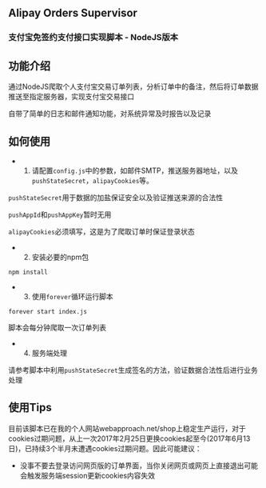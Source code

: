 ## Alipay Orders Supervisor

### 支付宝免签约支付接口实现脚本 - NodeJS版本

## 功能介绍

通过NodeJS爬取个人支付宝交易订单列表，分析订单中的备注，然后将订单数据推送至指定服务器，实现支付宝交易接口


自带了简单的日志和邮件通知功能，对系统异常及时报告以及记录


## 如何使用

* 1. 请配置`config.js`中的参数，如邮件SMTP，推送服务器地址，以及`pushStateSecret`，`alipayCookies`等。

`pushStateSecret`用于数据的加盐保证安全以及验证推送来源的合法性

`pushAppId`和`pushAppKey`暂时无用

`alipayCookies`必须填写，这是为了爬取订单时保证登录状态

* 2. 安装必要的npm包

```
npm install
```


* 3. 使用`forever`循环运行脚本

```
forever start index.js
```

脚本会每分钟爬取一次订单列表


* 4. 服务端处理

请参考脚本中利用`pushStateSecret`生成签名的方法，验证数据合法性后进行业务处理


## 使用Tips

目前该脚本已在我的个人网站webapproach.net/shop上稳定生产运行，对于cookies过期问题，从上一次2017年2月25日更换cookies起至今(2017年6月13日)，已持续3个半月未遭遇cookies过期问题。因此可能建议：

 * 没事不要去登录访问网页版的订单界面，当你关闭网页或网页上直接退出可能会触发服务端session更新cookies内容失效
